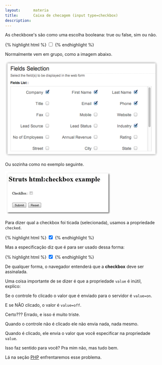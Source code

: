 ```yaml
---
layout:      materia
title:       Caixa de checagem (input type=checkbox)
description: 
---
```





As checkboxe's são como uma escolha booleana: true ou false, sim ou não.

{% highlight html %}
<input type="checkbox" name="company" />
{% endhighlight %}

Normalmente vem em grupo, como a imagem abaixo.

![Ilustração de um campo do tipo checkbox](input-check.png "Ilustração de um campo do tipo checkbox")

Ou sozinha como no exemplo seguinte.

![Ilustração de um campo do tipo checkbox](input-check2.jpg "Ilustração de um campo do tipo checkbox")


Para dizer qual a checkbox foi ticada (selecionada), usamos a propriedade `checked`.

{% highlight html %}
<input type="checkbox" name="company" checked/>
{% endhighlight %}

Mas a especificação diz que é para ser usado dessa forma:

{% highlight html %}
<input type="checkbox" name="company" checked="checked"/>
{% endhighlight %}

De qualquer forma, o navegador entenderá que a __checkbox__ deve ser assinalada.

Uma coisa importante de se dizer é que a propriedade `value` é inútil, explico:

Se o controle fo clicado o valor que é enviado para o servidor é `value=on`.

E se NÂO clicado, o valor é `value=off`.

Certo??? Errado, e isso é muito triste.

Quando o controle não é clicado ele não envia nada, nada mesmo.

Quando é clicado, ele envia o valor que você especificar na propriedade `value`.

Isso faz sentido para você? Pra mim não, mas tudo bem.

Lá na seção [PHP](/php/) enfrentaremos esse problema.
